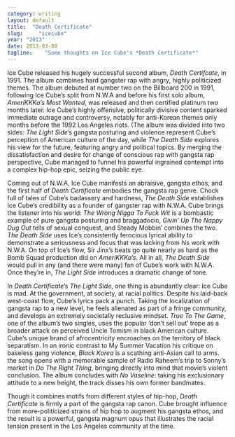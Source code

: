 ```yaml
---
category: writing
layout: default
title:  "Death Certificate"
slug:     "icecube"
year: "2013"
date: 2013-03-08
tagline:    "Some thoughts on Ice Cube's *Death Certificate*"
---
```

Ice Cube released his hugely successful second album, *Death Certifcate*, in 1991. The album combines hard gangster rap with angry, highly politicized themes. The album debuted at number two on the Billboard 200 in 1991, following Ice Cube’s split from N.W.A and before his first solo album, *AmeriKKKa’s Most Wanted*, was released and then certified platinum two months later. Ice Cube’s highly offensive, politically divisive content sparked immediate outrage and controversy, notably for anti-Korean themes only months before the 1992 Los Angeles riots. (The album was divided into two sides: *The Light Side*’s gangsta posturing and violence represent Cube’s perception of American culture of the day, while *The Death Side* explores his view for the future, featuring angry and political topics. By merging the dissatisfaction and desire for change of conscious rap with gangsta rap perspective, Cube managed to funnel his powerful ingrained contempt into a complex hip-hop epic, seizing the public eye.

<!--more-->

Coming out of N.W.A, Ice Cube manifests an abraisive, gangsta ethos, and the first half of *Death Certificate* embodies the gangsta rap genre. Chock full of tales of Cube’s badassery and hardness, *The Death Side* establishes Ice Cube’s credibility as a founder of gangster rap with N.W.A. Cube brings the listener into his world: *The Wrong Nigga To Fuck Wit* is a bombastic example of pure gangsta posturing and braggadocio, *Givin’ Up The Nappy Dug Out* tells of sexual conquest, and Steady Mobbin’ combines the two. *The Death Side* uses Ice’s consistently ferocious lyrical ability to demonstrate a seriousness and focus that was lacking from his work with N.W.A. On top of Ice’s flow, Sir Jinx’s beats go quite nearly as hard as the Bomb Squad production did on *AmeriKKKa’s*. All in all, *The Death Side* would pull in any (and there were many) fan of Cube’s work with N.W.A. Once they’re in, *The Light Side* introduces a dramatic change of tone.

In *Death Certificate*’s *The Light Side*, one thing is abundantly clear: Ice Cube is mad. At the government, at society, at racial politics. Despite his laid-back west-coast flow, Cube’s lyrics pack a punch. Taking the localization of gangsta rap to a new level, he feels alienated as part of a fringe community, and develops an extremely societally reclusive mindset. *True To The Game*, one of the album’s two singles, uses the popular ‘don’t sell out’ trope as a broader attack on perceived Uncle Tomism in black American culture. Cube’s unique brand of afrocentricity encroaches on the territory of black separatism. In an ironic contrast to My Summer Vacation his critique on baseless gang violence, *Black Korea* is a scathing anti-Asian call to arms. the song opens with a memorable sample of Radio Raheem’s trip to Sonny’s market in *Do The Right Thing*, bringing directly into mind that movie’s violent conclusion. The album concludes with *No Vaseline*: taking his exclusionary attitude to a new height, the track disses his own former bandmates.

Though it combines motifs from different styles of hip-hop, *Death Certificate* is firmly a part of the gangsta rap canon. Cube brought influence from more-politicized strains of hip hop to augment his gangsta ethos, and the result is a powerful, gangsta magnum opus that illustrates the racial tension present in the Los Angeles community at the time.
